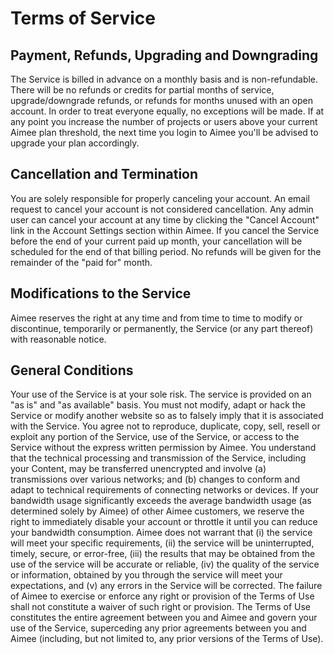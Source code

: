 # Terms of Service

## Payment, Refunds, Upgrading and Downgrading
The Service is billed in advance on a monthly basis and is non-refundable. There will be no refunds or credits for partial months of service, upgrade/downgrade refunds, or refunds for months unused with an open account. In order to treat everyone equally, no exceptions will be made.
If at any point you increase the number of projects or users above your current Aimee plan threshold, the next time you login to Aimee you'll be advised to upgrade your plan accordingly.

## Cancellation and Termination
You are solely responsible for properly canceling your account. An email request to cancel your account is not considered cancellation. Any admin user can cancel your account at any time by clicking the "Cancel Account" link in the Account Settings section within Aimee.
If you cancel the Service before the end of your current paid up month, your cancellation will be scheduled for the end of that billing period. No refunds will be given for the remainder of the "paid for" month.

## Modifications to the Service
Aimee reserves the right at any time and from time to time to modify or discontinue, temporarily or permanently, the Service (or any part thereof) with reasonable notice.

## General Conditions
Your use of the Service is at your sole risk. The service is provided on an "as is" and "as available" basis.
You must not modify, adapt or hack the Service or modify another website so as to falsely imply that it is associated with the Service.
You agree not to reproduce, duplicate, copy, sell, resell or exploit any portion of the Service, use of the Service, or access to the Service without the express written permission by Aimee.
You understand that the technical processing and transmission of the Service, including your Content, may be transferred unencrypted and involve (a) transmissions over various networks; and (b) changes to conform and adapt to technical requirements of connecting networks or devices.
If your bandwidth usage significantly exceeds the average bandwidth usage (as determined solely by Aimee) of other Aimee customers, we reserve the right to immediately disable your account or throttle it until you can reduce your bandwidth consumption.
Aimee does not warrant that (i) the service will meet your specific requirements, (ii) the service will be uninterrupted, timely, secure, or error-free, (iii) the results that may be obtained from the use of the service will be accurate or reliable, (iv) the quality of the service or information, obtained by you through the service will meet your expectations, and (v) any errors in the Service will be corrected.
The failure of Aimee to exercise or enforce any right or provision of the Terms of Use shall not constitute a waiver of such right or provision. The Terms of Use constitutes the entire agreement between you and Aimee and govern your use of the Service, superceding any prior agreements between you and Aimee (including, but not limited to, any prior versions of the Terms of Use).

